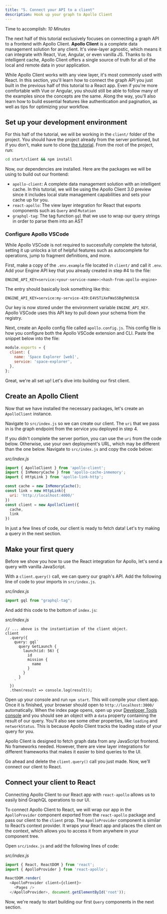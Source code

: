 ```yaml
---
title: "5. Connect your API to a client"
description: Hook up your graph to Apollo Client
---
```


Time to accomplish: _10 Minutes_

The next half of this tutorial exclusively focuses on connecting a graph API to a frontend with Apollo Client. **Apollo Client** is a complete data management solution for any client. It's view-layer agnostic, which means it can integrate with React, Vue, Angular, or even vanilla JS. Thanks to its intelligent cache, Apollo Client offers a single source of truth for all of the local and remote data in your application.

While Apollo Client works with any view layer, it's most commonly used with React. In this section, you'll learn how to connect the graph API you just built in the previous half of this tutorial to a React app. Even if you're more comfortable with Vue or Angular, you should still be able to follow many of the examples since the concepts are the same. Along the way, you'll also learn how to build essential features like authentication and pagination, as well as tips for optimizing your workflow.

<h2 id="dev-environment">Set up your development environment</h2>

For this half of the tutorial, we will be working in the `client/` folder of the project. You should have the project already from the server portioned, but if you don't, make sure to clone [the tutorial](https://github.com/apollographql/fullstack-tutorial/). From the root of the project, run:

```bash
cd start/client && npm install
```

Now, our dependencies are installed. Here are the packages we will be using to build out our frontend:

- `apollo-client`: A complete data management solution with an intelligent cache. In this tutorial, we will be using the Apollo Client 3.0 preview since it includes local state management capabilities and sets your cache up for you.
- `react-apollo`: The view layer integration for React that exports components such as `Query` and `Mutation`
- `graphql-tag`: The tag function `gql` that we use to wrap our query strings in order to parse them into an AST

<h3 id="vscode">Configure Apollo VSCode</h3>

While Apollo VSCode is not required to successfully complete the tutorial, setting it up unlocks a lot of helpful features such as autocomplete for operations, jump to fragment definitions, and more.

First, make a copy of the `.env.example` file located in `client/` and call it `.env`. Add your Engine API key that you already created in step #4 to the file:

```
ENGINE_API_KEY=service:<your-service-name>:<hash-from-apollo-engine>
```

The entry should basically look something like this:

```
ENGINE_API_KEY=service:my-service-439:E4VSTiXeFWaSSBgFWXOiSA
```

Our key is now stored under the environment variable `ENGINE_API_KEY`. Apollo VSCode uses this API key to pull down your schema from the registry.

Next, create an Apollo config file called `apollo.config.js`. This config file is how you configure both the Apollo VSCode extension and CLI. Paste the snippet below into the file:

```js
module.exports = {
  client: {
    name: 'Space Explorer [web]',
    service: 'space-explorer',
  },
};
```

Great, we're all set up! Let's dive into building our first client.

<h2 id="apollo-client-setup">Create an Apollo Client</h2>

Now that we have installed the necessary packages, let's create an `ApolloClient` instance.

Navigate to `src/index.js` so we can create our client. The `uri` that we pass in is the graph endpoint from the service you deployed in step 4.

If you didn't complete the server portion, you can use the `uri` from the code below. Otherwise, use your own deployment's URL, which may be different than the one below. Navigate to `src/index.js` and copy the code below:

_src/index.js_

```js
import { ApolloClient } from 'apollo-client';
import { InMemoryCache } from 'apollo-cache-inmemory';
import { HttpLink } from 'apollo-link-http';

const cache = new InMemoryCache();
const link = new HttpLink({
  uri: 'http://localhost:4000/'
})
const client = new ApolloClient({
  cache,
  link
})

```

In just a few lines of code, our client is ready to fetch data! Let's try making a query in the next section.

<h2 id="first-query">Make your first query</h2>

Before we show you how to use the React integration for Apollo, let's send a query with vanilla JavaScript.

With a `client.query()` call, we can query our graph's API. Add the following line of code to your imports in `src/index.js`.

_src/index.js_

```js line=1
import gql from "graphql-tag";
```
And add this code to the bottom of `index.js`:

_src/index.js_
```
// ... above is the instantiation of the client object.
client
  .query({
    query: gql`
      query GetLaunch {
        launch(id: 56) {
          id
          mission {
            name
          }
        }
      }
    `
  })
  .then(result => console.log(result));
```

Open up your console and run `npm start`. This will compile your client app. Once it is finished, your browser should open to `http://localhost:3000/` automatically. When the index page opens, open up your [Developer Tools console](https://developers.google.com/web/tools/chrome-devtools/console/) and you should see an object with a `data` property containing the result of our query. You'll also see some other properties, like `loading` and `networkStatus`. This is because Apollo Client tracks the loading state of your query for you.

Apollo Client is designed to fetch graph data from any JavaScript frontend. No frameworks needed. However, there are view layer integrations for different frameworks that makes it easier to bind queries to the UI.

Go ahead and delete the `client.query()` call you just made. Now, we'll connect our client to React.

<h2 id="react-apollo">Connect your client to React</h2>

Connecting Apollo Client to our React app with `react-apollo` allows us to easily bind GraphQL operations to our UI.

To connect Apollo Client to React, we will wrap our app in the `ApolloProvider` component exported from the `react-apollo` package and pass our client to the `client` prop. The `ApolloProvider` component is similar to React’s context provider. It wraps your React app and places the client on the context, which allows you to access it from anywhere in your component tree.

Open `src/index.js` and add the following lines of code:

_src/index.js_

```js lines=1,4,6
import { React, ReactDOM } from 'react';
import { ApolloProvider } from 'react-apollo';

ReactDOM.render(
  <ApolloProvider client={client}>
    <Pages />
  </ApolloProvider>, document.getElementById('root'));
```

Now, we're ready to start building our first `Query` components in the next section.
